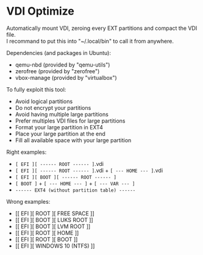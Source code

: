 # VDI Optimize

Automatically mount VDI, zeroing every EXT partitions and compact the VDI file.  
I recommand to put this into "~/.local/bin" to call it from anywhere.

Dependencies (and packages in Ubuntu):
- qemu-nbd (provided by "qemu-utils")
- zerofree (provided by "zerofree")
- vbox-manage (provided by "virtualbox")

To fully exploit this tool:
- Avoid logical partitions
- Do not encrypt your partitions
- Avoid having multiple large partitions
- Prefer multiples VDI files for large partitions
- Format your large partition in EXT4
- Place your large partition at the end
- Fill all available space with your large partition

Right examples:
- ```[ EFI ][ ------ ROOT ------ ]```.vdi
- ```[ EFI ][ ------ ROOT ------ ]```.vdi + ```[ --- HOME --- ]```.vdi
- ```[ EFI ][ BOOT ][ ------ ROOT ------ ]```
- ```[ BOOT ]``` + ```[ --- HOME --- ]``` + ```[ --- VAR --- ]```
- ```------ EXT4 (without partition table) ------```

Wrong examples:
- [[ EFI ][     ROOT     ][     FREE SPACE     ]]
- [[ EFI ][ BOOT ][     LUKS ROOT     ]]
- [[ EFI ][ BOOT ][     LVM ROOT     ]]
- [[ EFI ][     ROOT     ][   HOME   ]]
- [[ EFI ][     ROOT     ][ BOOT ]]
- [[ EFI ][     WINDOWS 10 (NTFS)     ]]
